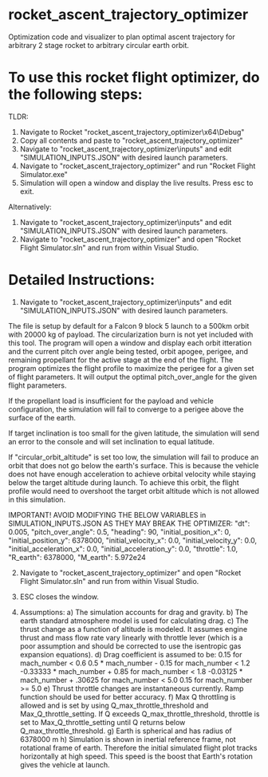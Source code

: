 # rocket_ascent_trajectory_optimizer
Optimization code and visualizer to plan optimal ascent trajectory for arbitrary 2 stage rocket to arbitrary circular earth orbit.

# To use this rocket flight optimizer, do the following steps:

TLDR:
1) Navigate to Rocket "rocket_ascent_trajectory_optimizer\x64\Debug"
2) Copy all contents and paste to "rocket_ascent_trajectory_optimizer"
3) Navigate to "rocket_ascent_trajectory_optimizer\inputs" and edit "SIMULATION_INPUTS.JSON" with desired launch parameters.
4) Navigate to "rocket_ascent_trajectory_optimizer" and run "Rocket Flight Simulator.exe"
5) Simulation will open a window and display the live results. Press esc to exit.

Alternatively:
1) Navigate to "rocket_ascent_trajectory_optimizer\inputs" and edit "SIMULATION_INPUTS.JSON" with desired launch parameters.
2) Navigate to "rocket_ascent_trajectory_optimizer" and open "Rocket Flight Simulator.sln" and run from within Visual Studio.

# Detailed Instructions:

1) Navigate to "rocket_ascent_trajectory_optimizer\inputs" and edit "SIMULATION_INPUTS.JSON" with desired launch parameters.

The file is setup by default for a Falcon 9 block 5 launch to a 500km orbit with 20000 kg of payload. The circularization burn is not 
yet included with this tool. The program will open a window and display each orbit itteration and the current pitch over angle being tested, 
orbit apogee, perigee, and remaining propellant for the active stage at the end of the flight. The program optimizes the flight profile to 
maximize the perigee for a given set of flight parameters. It will output the optimal pitch_over_angle for the given flight parameters.

If the propellant load is insufficient for the payload and vehicle configuration, the simulation will fail to converge to a perigee above the 
surface of the earth.

If target inclination is too small for the given latitude, the simulation will send an error to the console and will set inclination to equal latitude.

If "circular_orbit_altitude" is set too low, the simulation will fail to produce an orbit that does not go below the earth's surface. This is because
the vehicle does not have enough acceleration to achieve orbital velocity while staying below the target altitude during launch. To achieve this orbit,
the flight profile would need to overshoot the target orbit altitude which is not allowed in this simulation.

IMPORTANT! AVOID MODIFYING THE BELOW VARIABLES in SIMULATION_INPUTS.JSON AS THEY MAY BREAK THE OPTIMIZER:
"dt": 0.005,
"pitch_over_angle": 0.5,
"heading": 90,
"initial_position_x": 0,
"initial_position_y": 6378000,
"initial_velocity_x": 0.0,
"initial_velocity_y": 0.0,
"initial_acceleration_x": 0.0,
"initial_acceleration_y": 0.0,
"throttle": 1.0,
"R_earth": 6378000,
"M_earth": 5.972e24

2) Navigate to "rocket_ascent_trajectory_optimizer" and open "Rocket Flight Simulator.sln" and run from within Visual Studio.

3) ESC closes the window.

4) Assumptions:
	a) The simulation accounts for drag and gravity.
	b) The earth standard atmosphere model is used for calculating drag.
	c) The thrust change as a function of altitude is modeled. It assumes engine thrust and mass flow rate vary linearly with throttle lever 
		(which is a poor assumption and should be corrected to use the isentropic gas expansion equations).
	d) Drag coefficient is assumed to be:
		0.15 for mach_number < 0.6
		0.5 * mach_number - 0.15 for mach_number < 1.2
		-0.33333 * mach_number + 0.85 for mach_number < 1.8
		-0.03125 * mach_number + .30625 for mach_number < 5.0
		0.15 for mach_number >= 5.0
	e) Thrust throttle changes are instantaneous currently. Ramp function should be used for better accuracy.
	f) Max Q throttling is allowed and is set by using Q_max_throttle_threshold and Max_Q_throttle_setting. If Q exceeds Q_max_throttle_threshold,
		throttle is set to Max_Q_throttle_setting until Q returns below Q_max_throttle_threshold.
	g) Earth is spherical and has radius of 6378000 m
	h) Simulation is shown in inertial reference frame, not rotational frame of earth. Therefore the initial simulated flight plot tracks horizontally 
		at high speed. This speed is the boost that Earth's rotation gives the vehicle at launch.




